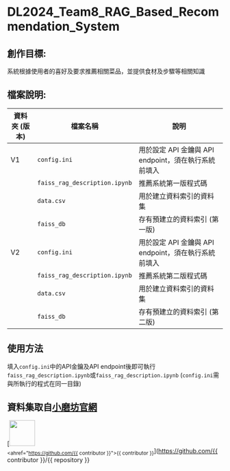 # DL2024_Team8_RAG_Based_Recommendation_System

## 創作目標:
系統根據使用者的喜好及要求推薦相關菜品，並提供食材及步驟等相關知識

## 檔案說明:
| 資料夾 (版本) | 檔案名稱                  | 說明                                       |
|------|---------------------------|--------------------------------------------|
| V1   | `config.ini`              | 用於設定 API 金鑰與 API endpoint，須在執行系統前填入 |
|      | `faiss_rag_description.ipynb` | 推薦系統第一版程式碼                       |
|      | `data.csv`               | 用於建立資料索引的資料集                   |
|      |`faiss_db`                | 存有預建立的資料索引 (第一版)|
| V2   | `config.ini`              | 用於設定 API 金鑰與 API endpoint，須在執行系統前填入 |
|      | `faiss_rag_description.ipynb` | 推薦系統第二版程式碼                       |
|      | `data.csv`               | 用於建立資料索引的資料集                   |
|      |`faiss_db`                | 存有預建立的資料索引 (第二版)|

## 使用方法
填入`config.ini`中的API金鑰及API endpoint後即可執行`faiss_rag_description.ipynb`或`faiss_rag_description.ipynb` 
(`config.ini`需與所執行的程式在同一目錄)

## 資料集取自[小磨坊官網](<https://www.tomax.com.tw/>)

[<img src="https://github.com/{{ contributor }}.png" width="60px;"/><br /><sub><ahref="https://github.com/{{ contributor }}">{{ contributor }}</a></sub>](https://github.com/{{ contributor }}/{{ repository }}
